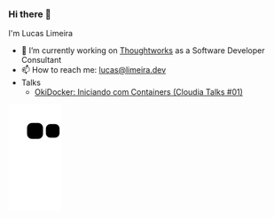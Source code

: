 ### Hi there 👋

I'm Lucas Limeira

- 🔭 I’m currently working on [Thoughtworks](https://www.thoughtworks.com/) as a Software Developer Consultant
- 📫 How to reach me: [lucas@limeira.dev](mailto:lucas@limeira.dev)
- Talks
  - [OkiDocker: Iniciando com Containers (Cloudia Talks #01)](https://www.youtube.com/watch?v=-ryyg6fIFdM&t=419s)

![Snake animation](https://github.com/limeiralucas/limeiralucas/blob/output/github-contribution-grid-snake.svg)

<!--
- 🌱 I’m currently learning ...
- 👯 I’m looking to collaborate on ...
- 🤔 I’m looking for help with ...
- 💬 Ask me about ...
- 😄 Pronouns: ...
- ⚡ Fun fact: ...
-->
